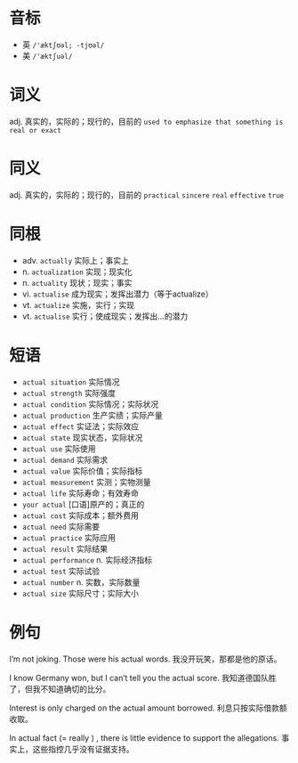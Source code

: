 # 音标

- 英 `/'æktʃʊəl; -tjʊəl/`
- 美 `/'æktʃuəl/`

# 词义

adj. 真实的，实际的；现行的，目前的
`used to emphasize that something is real or exact`

# 同义

adj. 真实的，实际的；现行的，目前的
`practical` `sincere` `real` `effective` `true`

# 同根

- adv. `actually` 实际上；事实上
- n. `actualization` 实现；现实化
- n. `actuality` 现状；现实；事实
- vi. `actualise` 成为现实；发挥出潜力（等于actualize）
- vt. `actualize` 实施，实行；实现
- vt. `actualise` 实行；使成现实；发挥出…的潜力

# 短语

- `actual situation` 实际情况
- `actual strength` 实际强度
- `actual condition` 实际情况；实际状况
- `actual production` 生产实绩；实际产量
- `actual effect` 实证法；实际效应
- `actual state` 现实状态，实际状况
- `actual use` 实际使用
- `actual demand` 实际需求
- `actual value` 实际价值；实际指标
- `actual measurement` 实测；实物测量
- `actual life` 实际寿命；有效寿命
- `your actual` [口语]原产的；真正的
- `actual cost` 实际成本；额外费用
- `actual need` 实际需要
- `actual practice` 实际应用
- `actual result` 实际结果
- `actual performance` n. 实际经济指标
- `actual test` 实际试验
- `actual number` n. 实数，实际数量
- `actual size` 实际尺寸；实际大小

# 例句

I’m not joking. Those were his actual words.
我没开玩笑，那都是他的原话。

I know Germany won, but I can’t tell you the actual score.
我知道德国队胜了，但我不知道确切的比分。

Interest is only charged on the actual amount borrowed.
利息只按实际借款额收取。

In actual fact (=  really  ) , there is little evidence to support the allegations.
事实上，这些指控几乎没有证据支持。


